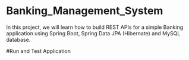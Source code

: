 # Banking_Management_System
In this project, we will learn how to build REST APIs for a simple Banking application using Spring Boot, Spring Data JPA (Hibernate) and MySQL database. 

#Run and Test Application
